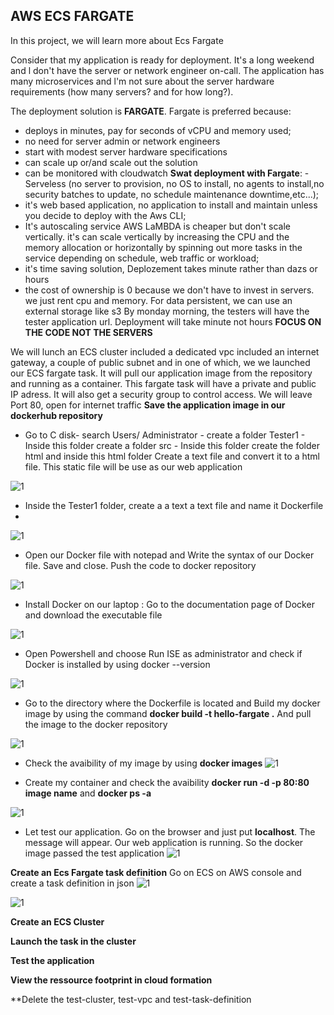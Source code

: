 ## AWS ECS FARGATE
In this project, we will learn more about Ecs Fargate

Consider that my application is ready for deployment. It's a long weekend and l don't have the server or network engineer on-call. The application has many microservices and l'm not sure about the server hardware requirements (how many servers? and for how long?).

The deployment solution is **FARGATE**. Fargate is preferred because:
- deploys in minutes, pay for seconds of vCPU and memory used;
- no need for server admin or network engineers
- start with modest server hardware specifications
- can scale up or/and scale out the solution
- can be monitored with cloudwatch
**Swat deployment with Fargate**: 
-Serveless (no server to provision, no OS to install, no agents to install,no security batches to update, no schedule maintenance downtime,etc...);
- it's web based application, no application to install and maintain unless you decide to deploy with the Aws CLI;
- It's autoscaling service AWS LaMBDA is cheaper but don't scale vertically. it's can scale vertically by increasing the CPU and the memory allocation or horizontally by spinning out more tasks in the service depending on schedule, web traffic or workload;
- it's time saving solution, Deplozement takes minute rather than dazs or hours
- the cost of ownership is 0 because we don't have to invest in servers. we just rent cpu and memory.
For data persistent, we can use an external storage like s3
By monday morning, the testers will have the tester application url. Deployment will take minute not hours
 **FOCUS ON THE CODE NOT THE SERVERS**

We will lunch an ECS cluster included a dedicated vpc included an internet gateway, a couple of public subnet and in one of which, we we launched our ECS fargate task. It will pull our application image from the repository and running as a container. This fargate task will have a private and public IP adress. It will also get a security group to control access. We will leave Port 80, open for internet traffic
**Save the application image in our dockerhub repository**
- Go to C disk- search Users/ Administrator - create a folder Tester1 - Inside this folder create a folder src - Inside this folder create the folder html and inside this html folder Create a text file and convert it to a html file. This static file will be use as our web application 

![1](https://user-images.githubusercontent.com/102819001/234862525-2b5967b7-4faf-46da-88d3-32aba6d6cf42.png)

- Inside the Tester1 folder, create a a text a text file and name it Dockerfile
-
![1](https://user-images.githubusercontent.com/102819001/234863703-ed15ca0b-e5b6-4851-aaae-0e386baefb6f.png)
 
 - Open our Docker file with notepad and Write the syntax of our Docker file. Save and close. Push the code to docker repository
 
 ![1](https://user-images.githubusercontent.com/102819001/234864312-c589dc78-924b-4cdb-954f-6c8e9e98d054.png)

- Install Docker on our laptop : Go to the documentation page of Docker and download the executable file

![1](https://user-images.githubusercontent.com/102819001/234865149-306061bc-b716-4390-9978-0c8e1b70976a.png)
 - Open Powershell and choose Run ISE as administrator and check if Docker is installed by using docker --version
 
![1](https://user-images.githubusercontent.com/102819001/234865886-bc5010fa-9b8e-4573-8848-f9125b38de22.png)

- Go to the directory where the Dockerfile is located and Build my docker image by using the command **docker build -t hello-fargate .** And pull the image to the docker repository

![1](https://user-images.githubusercontent.com/102819001/234869035-a58678be-88ba-4fba-8d79-a0b2a5e145ec.png)

- Check the avaibility of my image by using **docker images**
![1](https://user-images.githubusercontent.com/102819001/234870309-6260bfd0-8183-48e3-9399-8a7bd57d9c0e.png)

- Create my container and check the avaibility **docker run -d -p 80:80 image name** and **docker ps -a**

![1](https://user-images.githubusercontent.com/102819001/234867573-2ef93094-eda6-44c3-a7aa-7c7595d3f900.png)

- Let test our application. Go on the browser and just put **localhost**. The message will appear. Our web application is running. So the docker image passed the test application
![1](https://user-images.githubusercontent.com/102819001/234871452-4ce12b6d-d0f1-4edc-8b35-c527b8160540.png)

**Create an Ecs Fargate task definition**
Go on ECS on AWS console and create a task definition in json
![1](https://user-images.githubusercontent.com/102819001/234884438-0623dcd7-c4ad-4b06-919f-cade33a89e0e.png)

![1](https://user-images.githubusercontent.com/102819001/234884751-0cf1f8e0-9d18-4e19-a64b-ab0d8c74dce1.png)


**Create an ECS Cluster**


**Launch the task in the cluster**


**Test the application**



**View the ressource footprint in cloud formation**


**Delete the test-cluster, test-vpc and test-task-definition
